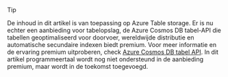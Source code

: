 > [!TIP]
> De inhoud in dit artikel is van toepassing op Azure Table storage. Er is nu echter een aanbieding voor tabelopslag, de Azure Cosmos DB tabel-API die tabellen geoptimaliseerd voor doorvoer, wereldwijde distributie en automatische secundaire indexen biedt premium. Voor meer informatie en de ervaring premium uitproberen, check [Azure Cosmos DB tabel API](https://aka.ms/premiumtables). In dit artikel programmeertaal wordt nog niet ondersteund in de aanbieding premium, maar wordt in de toekomst toegevoegd.
>
